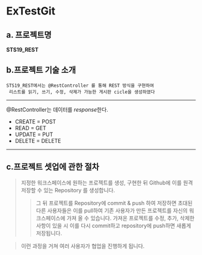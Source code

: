 # ExTestGit

## a. 프로젝트명
**STS19_REST**

## b.프로젝트 기술 소개

 ```
 STS19_REST에서는 @RestController 를 통해 REST 방식을 구현하여 
  리스트를 읽기, 쓰기, 수정, 삭제가 가능한 게시판 cicle을 생성하였다
  ```
---
@RestController는 데이터를 *response*한다.

* CREATE = POST
* READ = GET
* UPDATE = PUT
* DELETE = DELETE

<hr>
 
 ## c.프로젝트 셋업에 관한 절차
> 지정한 워크스페이스에 원하는 프로젝트를 생성, 구현한 뒤 Github에 이를 원격 저장할 수 있는 Repository 를 생성합니다.
> >그 뒤 프로젝트를 Repository에 commit & push 하여 저장하면 초대된 다른 사용자들은 이를 pull하여 기존 사용자가 만든 프로젝트를 자신의 워크스페이스에 가져 올 수 있습니다.
> >가져온 프로젝트를  수정, 추가, 삭제한 사항이 있을 시 이를 다시 commit하고 repository에 push하면 새롭게 저장됩니다.

>이런 과정을 거쳐 여러 사용자가 협업을 진행하게 됩니다.
    
    
    
    
  
